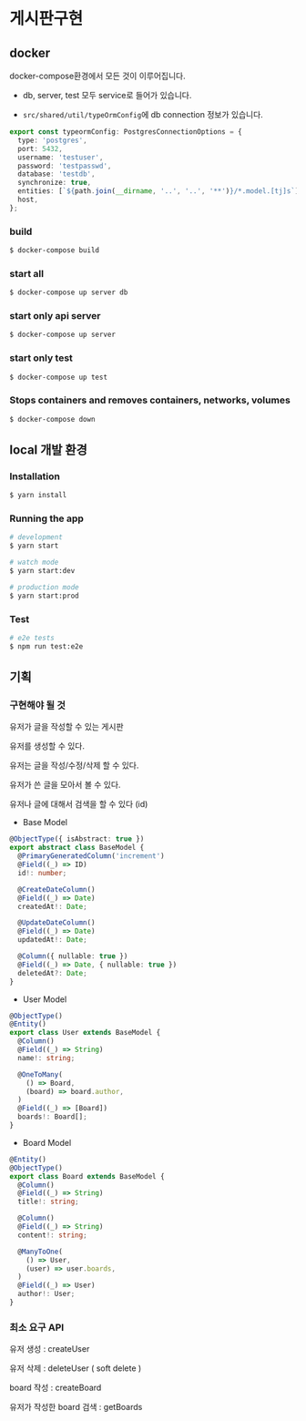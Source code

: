 # 게시판구현

## docker

docker-compose환경에서 모든 것이 이루어집니다.

- db, server, test 모두 service로 들어가 있습니다.

- `src/shared/util/typeOrmConfig`에 db connection 정보가 있습니다.

```typescript
export const typeormConfig: PostgresConnectionOptions = {
  type: 'postgres',
  port: 5432,
  username: 'testuser',
  password: 'testpasswd',
  database: 'testdb',
  synchronize: true,
  entities: [`${path.join(__dirname, '..', '..', '**')}/*.model.[tj]s`],
  host,
};
```

### build

```bash
$ docker-compose build
```

### start all

```bash
$ docker-compose up server db
```

### start only api server

```bash
$ docker-compose up server
```

### start only test

```bash
$ docker-compose up test
```

### Stops containers and removes containers, networks, volumes

```bash
$ docker-compose down
```

## local 개발 환경

### Installation

```bash
$ yarn install
```

### Running the app

```bash
# development
$ yarn start

# watch mode
$ yarn start:dev

# production mode
$ yarn start:prod
```

### Test

```bash
# e2e tests
$ npm run test:e2e

```

## 기획

### 구현해야 될 것

유저가 글을 작성할 수 있는 게시판

유저를 생성할 수 있다.

유저는 글을 작성/수정/삭제 할 수 있다.

유저가 쓴 글을 모아서 볼 수 있다.

유저나 글에 대해서 검색을 할 수 있다 (id)

- Base Model

```typescript
@ObjectType({ isAbstract: true })
export abstract class BaseModel {
  @PrimaryGeneratedColumn('increment')
  @Field((_) => ID)
  id!: number;

  @CreateDateColumn()
  @Field((_) => Date)
  createdAt!: Date;

  @UpdateDateColumn()
  @Field((_) => Date)
  updatedAt!: Date;

  @Column({ nullable: true })
  @Field((_) => Date, { nullable: true })
  deletedAt?: Date;
}
```

- User Model

```typescript
@ObjectType()
@Entity()
export class User extends BaseModel {
  @Column()
  @Field((_) => String)
  name!: string;

  @OneToMany(
    () => Board,
    (board) => board.author,
  )
  @Field((_) => [Board])
  boards!: Board[];
}
```

- Board Model

```typescript
@Entity()
@ObjectType()
export class Board extends BaseModel {
  @Column()
  @Field((_) => String)
  title!: string;

  @Column()
  @Field((_) => String)
  content!: string;

  @ManyToOne(
    () => User,
    (user) => user.boards,
  )
  @Field((_) => User)
  author!: User;
}
```

### 최소 요구 API

유저 생성 : createUser

유저 삭제 : deleteUser ( soft delete )

board 작성 : createBoard

유저가 작성한 board 검색 : getBoards

